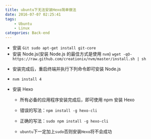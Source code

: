 ```yaml
---
title: ubuntu下无法安装Hexo简单做法
date: 2016-07-07 02:25:41
tags: 
    - Ubuntu
    - Linux
categories: Back-end
---
```


- 安装 `Git sudo apt-get install git-core`
- 安装 Node.js(安装 Node.js 的最佳方式是使用 `nvm`)
`wget -qO- https://raw.github.com/creationix/nvm/master/install.sh | sh`
<!--more-->
- 安装完成后，重启终端并执行下列命令即可安装 Node.js
 - `nvm install 4`

- 安装 Hexo

    - 所有必备的应用程序安装完成后，即可使用 npm 安装 Hexo
    
    -  错误的写法：`npm install -g hexo-cli`
    - 正确的写法：`sudo npm install -g hexo-cli`

    -  `ubuntu`下一定加上`sudo`否则安装`Hexo`将不会成功
